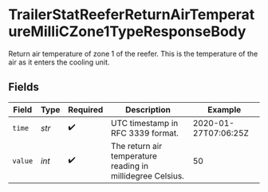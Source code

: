 # TrailerStatReeferReturnAirTemperatureMilliCZone1TypeResponseBody

Return air temperature of zone 1 of the reefer. This is the temperature of the air as it enters the cooling unit.


## Fields

| Field                                                      | Type                                                       | Required                                                   | Description                                                | Example                                                    |
| ---------------------------------------------------------- | ---------------------------------------------------------- | ---------------------------------------------------------- | ---------------------------------------------------------- | ---------------------------------------------------------- |
| `time`                                                     | *str*                                                      | :heavy_check_mark:                                         | UTC timestamp in RFC 3339 format.                          | 2020-01-27T07:06:25Z                                       |
| `value`                                                    | *int*                                                      | :heavy_check_mark:                                         | The return air temperature reading in millidegree Celsius. | 50                                                         |